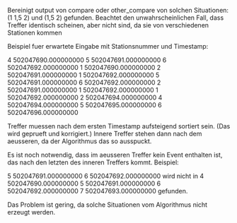Bereinigt output von compare oder other_compare von solchen Situationen: (1 1,5 2) und (1,5 2) gefunden. Beachtet den unwahrscheinlichen Fall, 
dass Treffer identisch scheinen, aber nicht sind, da sie von verschiedenen Stationen kommen


Beispiel fuer erwartete Eingabe mit Stationsnummer und Timestamp:

4 502047690.000000000 5 502047691.000000000 6 502047692.000000000
1 502047690.000000000 2 502047691.000000000 1 502047692.000000000
5 502047691.000000000 6 502047692.000000000
2 502047691.000000000 1 502047692.000000000 
1 502047692.000000000 2 502047694.000000000
4 502047694.000000000 5 502047695.000000000 6 502047696.000000000


Treffer muessen nach dem ersten Timestamp aufsteigend sortiert sein. (Das wird  geprueft und korrigiert.)
Innere Treffer stehen dann nach dem aeusseren, da der Algorithmus das so ausspuckt.

Es ist noch notwendig, dass im aeusseren Treffer kein Event enthalten ist, das nach den letzten des inneren Treffers kommt. Beispiel:

5 502047691.000000000 6 502047692.000000000 wird nicht in
4 502047690.000000000 5 502047691.000000000 6 502047692.000000000 7 502047693.000000000 gefunden. 

Das Problem ist gering, da solche Situationen vom Algorithmus nicht erzeugt werden.
 
